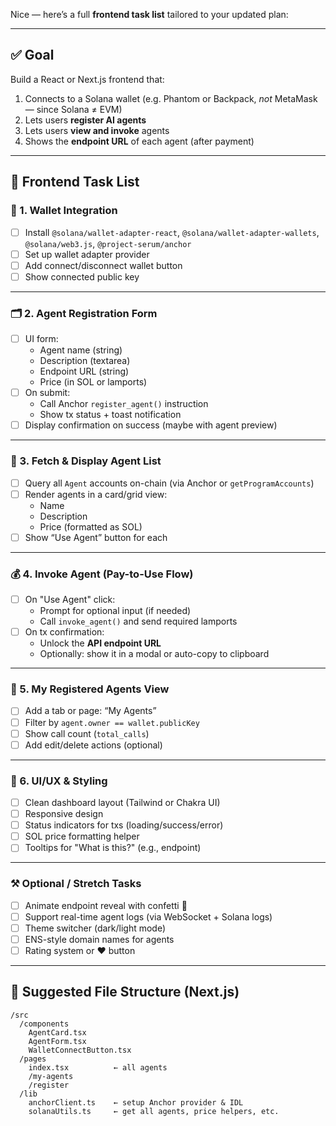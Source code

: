 Nice — here’s a full **frontend task list** tailored to your updated plan:

---

## ✅ **Goal**  
Build a React or Next.js frontend that:
1. Connects to a Solana wallet (e.g. Phantom or Backpack, *not* MetaMask — since Solana ≠ EVM)
2. Lets users **register AI agents**
3. Lets users **view and invoke** agents
4. Shows the **endpoint URL** of each agent (after payment)

---

## 🧩 **Frontend Task List**

### 🔌 1. Wallet Integration
- [ ] Install `@solana/wallet-adapter-react`, `@solana/wallet-adapter-wallets`, `@solana/web3.js`, `@project-serum/anchor`
- [ ] Set up wallet adapter provider
- [ ] Add connect/disconnect wallet button
- [ ] Show connected public key

---

### 🗂️ 2. Agent Registration Form
- [ ] UI form:
  - Agent name (string)
  - Description (textarea)
  - Endpoint URL (string)
  - Price (in SOL or lamports)
- [ ] On submit:
  - Call Anchor `register_agent()` instruction
  - Show tx status + toast notification
- [ ] Display confirmation on success (maybe with agent preview)

---

### 📜 3. Fetch & Display Agent List
- [ ] Query all `Agent` accounts on-chain (via Anchor or `getProgramAccounts`)
- [ ] Render agents in a card/grid view:
  - Name
  - Description
  - Price (formatted as SOL)
- [ ] Show “Use Agent” button for each

---

### 💰 4. Invoke Agent (Pay-to-Use Flow)
- [ ] On "Use Agent" click:
  - Prompt for optional input (if needed)
  - Call `invoke_agent()` and send required lamports
- [ ] On tx confirmation:
  - Unlock the **API endpoint URL**
  - Optionally: show it in a modal or auto-copy to clipboard

---

### 🧠 5. My Registered Agents View
- [ ] Add a tab or page: “My Agents”
- [ ] Filter by `agent.owner == wallet.publicKey`
- [ ] Show call count (`total_calls`)
- [ ] Add edit/delete actions (optional)

---

### 🎁 6. UI/UX & Styling
- [ ] Clean dashboard layout (Tailwind or Chakra UI)
- [ ] Responsive design
- [ ] Status indicators for txs (loading/success/error)
- [ ] SOL price formatting helper
- [ ] Tooltips for "What is this?" (e.g., endpoint)

---

### ⚒️ Optional / Stretch Tasks
- [ ] Animate endpoint reveal with confetti 🎉
- [ ] Support real-time agent logs (via WebSocket + Solana logs)
- [ ] Theme switcher (dark/light mode)
- [ ] ENS-style domain names for agents
- [ ] Rating system or ❤️ button

---

## 🧱 Suggested File Structure (Next.js)
```
/src
  /components
    AgentCard.tsx
    AgentForm.tsx
    WalletConnectButton.tsx
  /pages
    index.tsx          ← all agents
    /my-agents
    /register
  /lib
    anchorClient.ts    ← setup Anchor provider & IDL
    solanaUtils.ts     ← get all agents, price helpers, etc.
```
